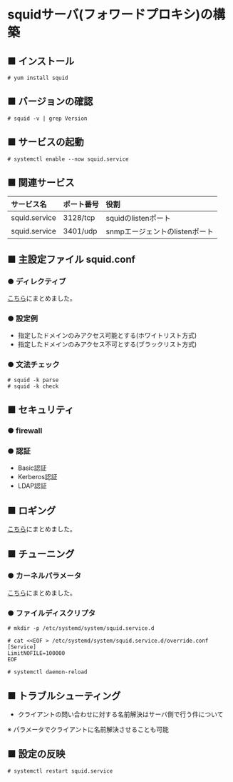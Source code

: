# squidサーバ(フォワードプロキシ)の構築
## ■ インストール
```
# yum install squid
```
## ■ バージョンの確認
```
# squid -v | grep Version
```
## ■ サービスの起動
```
# systemctl enable --now squid.service
```
## ■ 関連サービス
|サービス名|ポート番号|役割|
|:---|:---|:---|
|squid.service|3128/tcp|squidのlistenポート|
|squid.service|3401/udp|snmpエージェントのlistenポート|

## ■ 主設定ファイル squid.conf
### ● ディレクティブ
[こちら](https://github.com/thetaru/memorandum/tree/master/OS/Linux/CentOS8/Squid/directives)にまとめました。

### ● 設定例
- 指定したドメインのみアクセス可能とする(ホワイトリスト方式)
- 指定したドメインのみアクセス不可とする(ブラックリスト方式)

### ● 文法チェック
```
# squid -k parse
# squid -k check
```

## ■ セキュリティ
### ● firewall
### ● 認証
- Basic認証
- Kerberos認証
- LDAP認証

## ■ ロギング
[こちら](https://github.com/thetaru/memorandum/tree/master/OS/Linux/CentOS8/Squid/logging)にまとめました。

## ■ チューニング
### ● カーネルパラメータ
[こちら](https://github.com/thetaru/memorandum/tree/master/OS/Linux/CentOS8/Squid/kernelparameters)にまとめました。

### ● ファイルディスクリプタ
```
# mkdir -p /etc/systemd/system/squid.service.d

# cat <<EOF > /etc/systemd/system/squid.service.d/override.conf
[Service]
LimitNOFILE=100000
EOF

# systemctl daemon-reload
```

## ■ トラブルシューティング
- クライアントの問い合わせに対する名前解決はサーバ側で行う件について  
  
※ パラメータでクライアントに名前解決させることも可能
## ■ 設定の反映
```
# systemctl restart squid.service
```
